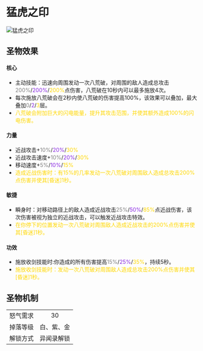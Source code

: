 # 猛虎之印

![猛虎之印](猛虎之印.png)

## 圣物效果

#### **核心** 

- 主动技能：迅速向周围发动一次八荒破，对周围的敌人造成总攻击<font color=gray>200%</font>/<font color=BlueViolet>200%</font>/<font color=gold>200%</font>点伤害，八荒破在10秒内可以最多施放4次。
- 每次施放八荒破会在2秒内使八荒破的伤害提高100%，该效果可以叠加，最大叠加<font color=gray>0</font>/<font color=BlueViolet>2</font>/<font color=gold>3</font>层。
- <font color=gold>八荒破会附加巨大的闪电能量，提升其攻击范围，并使其额外造成100%的闪电伤害。</font>

#### **力量** 

- 近战攻击+<font color=gray>10%</font>/<font color=BlueViolet>20%</font>/<font color=gold>30%</font>
- 近战攻击速度+<font color=gray>10%</font>/<font color=BlueViolet>20%</font>/<font color=gold>30%</font>
- 移动速度+<font color=gray>5%</font>/<font color=BlueViolet>10%</font>/<font color=gold>15%</font>
- <font color=gold>造成近战伤害时：有15%的几率发动一次八荒破对周围敌人造成总攻击200%点伤害并使其[昏迷]1秒。</font>

#### **敏捷**

- 瞬身时：对移动路径上的敌人造成近战攻击<font color=gray>25%</font>/<font color=BlueViolet>50%</font>/<font color=gold>85%</font>点近战伤害，该次伤害被视为独立的近战攻击，可以触发近战攻击特效。
- <font color=gold>在你停下的位置发动一次八荒破对周围敌人造成近战攻击的200%点伤害并使其[昏迷]1秒。</font>

#### **功效**

- 施放收剑技能时:你造成的所有伤害提高<font color=gray>15%</font>/<font color=BlueViolet>25%</font>/<font color=gold>35%</font>，持续5秒。
- <font color=gold>施放收剑技能时：发动一次八荒破对周围敌人造成总攻击200%点伤害并使其[昏迷]1秒。</font>


## 圣物机制

|||
| :----: | :----: |
|怒气需求|30|
|掉落等级|白、紫、金|
|解锁方式|异闻录解锁|

